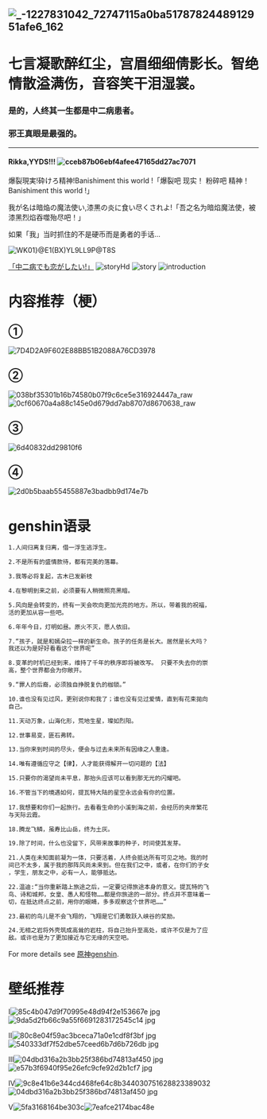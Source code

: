 ![_-1227831042_72747115a0ba5178782448912951afe6_162](https://user-images.githubusercontent.com/88841655/129450093-ef02e650-0899-4a4c-8168-bf17c41f2220.jpg)
-------------------------------------------------------------

# 七言凝歌醉红尘，宫眉细细倩影长。智绝情散溢满伤，音容笑干泪湿裳。
  
### 是的，人终其一生都是中二病患者。
  
### 邪王真眼是最强的。
---
#### Rikka,YYDS!!! ![cceb87b06ebf4afee47165dd27ac7071](https://user-images.githubusercontent.com/88841655/129449154-caf010dd-24eb-445a-b6f6-2c6abab36ad7.jpg)
爆裂現実!砕けろ精神!Banishiment this world !「爆裂吧 现实！ 粉碎吧 精神！Banishiment this 
world !」

我が名は暗焔の魔法使い,漆黒の炎に食い尽くされよ!「吾之名为暗焰魔法使，被漆黑烈焰吞噬殆尽吧！」

如果「我」当时抓住的不是硬币而是勇者的手话...

![WK01}@E1(BX)YL9LL9P@T8S](https://user-images.githubusercontent.com/88841655/129479564-97d3ae84-acf7-41db-9167-214227b639c8.png)

[「中二病でも恋がしたい!」](http://www.anime-chu-2.com/)
![storyHd](https://user-images.githubusercontent.com/88841655/129479148-6e45926c-da67-4c44-9f0d-a3f8b47d328b.png)
![story](https://user-images.githubusercontent.com/88841655/129479154-481c5f67-2bc3-4b9b-998f-642cbdb0a392.png)
![introduction](https://user-images.githubusercontent.com/88841655/129479168-7a65bf96-2b7d-445c-a4f5-3d0d48a8b95b.png)
# 内容推荐（梗）
## ①
![7D4D2A9F602E88BB51B2088A76CD3978](https://user-images.githubusercontent.com/88841655/129449927-916565f2-aa65-49ab-8bcc-ab58038c7ec7.jpg)

## ②
![038bf35301b16b74580b07f9c6ce5e316924447a_raw](https://user-images.githubusercontent.com/88841655/129449995-7e67f25b-b0e0-4700-849d-0c134a1a9c20.jpg)
![0cf60670a4a88c145e0d679dd7ab8707d8670638_raw](https://user-images.githubusercontent.com/88841655/129449996-887c989e-bc40-4907-a730-1971fe3144f9.jpg)

## ③
![6d40832dd29810f6](https://user-images.githubusercontent.com/88841655/129450000-db743450-260f-4d0f-a580-fa5a893cc5ea.jpg)

## ④
![2d0b5baab55455887e3badbb9d174e7b](https://user-images.githubusercontent.com/88841655/129450011-9c66dce1-a5b1-44ca-86e0-7546707459ee.jpg)

# genshin语录
```markdown
1.人间归离复归离，借一浮生逃浮生。

2.不是所有的盛情款待，都有完美的落幕。

3.我等必将复起，古木已发新枝

4.在黎明到来之前，必须要有人稍微照亮黑暗。

5.风向是会转变的，终有一天会吹向更加光亮的地方。所以，带着我的祝福，
活的更加从容一些吧。

6.年年今日，灯明如昼。原火不灭，愿人依旧。                             

7.“孩子，就是和嫣朵拉一样的新生命。孩子的任务是长大。居然是长大吗？
我还以为是好好看看这个世界呢” 

8.变革的时机已经到来，维持了千年的秩序即将被改写。 只要不失去你的崇
高，整个世界都会为你敞开。 

9.“罪人的后裔，必须独自挣脱复仇的枷锁。”

10.谁也没有见过风，更别说你和我了；谁也没有见过爱情，直到有花束拋向
自己。

11.天动万象，山海化形，荒地生星，璨如烈阳。

12.世事易变，匪石弗转。

13.当你来到时间的尽头，便会与过去未来所有因缘之人重逢。

14.唯有遵循应守之【律】，人才能获得解开一切问题的【法】

15.只要你的渴望尚未平息，那抬头应该可以看到那无光的闪耀吧。 

16.不管当下的境遇如何，提瓦特大陆的星空永远会有你的位置。
 
17.我想要和你们一起旅行。去看看生命的小溪到海之前，会经历的夹岸繁花
与天际云霞。

18.腾龙飞鳞，虽寿比山岳，终为土灰。

19.除了时间，什么也没留下，风带来故事的种子，时间使其发芽。

21.人类在未知面前凝为一体，只要活着，人终会抵达所有可见之地。我的时
间已不太多，属于我的那阵风尚未来到。但在我们之中，或者，在你们的子女
，学生，朋友之中，必有一人，能够抵达。

22.温迪:“当你重新踏上旅途之后，一定要记得旅途本身的意义。提瓦特的飞
鸟、诗和城邦，女皇、愚人和怪物……都是你旅途的一部分。终点并不意味着一
切，在抵达终点之前，用你的眼睛，多多观察这个世界吧……”

23.最初的鸟儿是不会飞翔的，飞翔是它们勇敢跃入峡谷的奖励。

24.无相之岩将外壳筑成高耸的岩柱，将自己抬升至高处，或许不仅是为了应
敌。或许也是为了更加接近与它无缘的天空吧。
```
For more details see [原神genshin](https://ys.mihoyo.com/).

# 壁纸推荐
Ⅰ![85c4b047d9f70995e48d94f2e153667e jpg](https://user-images.githubusercontent.com/88841655/129479289-36719555-bbb7-4568-8851-ca5046e942d3.JPG)![9da5d2fb66c9a55f6691283172545c14 jpg](https://user-images.githubusercontent.com/88841655/129479320-ab4c0519-bae8-485e-811d-435814d99ea5.JPG)

Ⅱ![80c8e04f59ac3bceca71a0e1cdf8f3bf jpg](https://user-images.githubusercontent.com/88841655/129479335-5dc7f750-cc5c-4839-9c06-12c548ae2431.JPG)![540333df7f52dbe57ceed6b7d6b726db jpg](https://user-images.githubusercontent.com/88841655/129479338-0d209c14-cf24-44a7-a445-2b8e24b2798c.JPG)

Ⅲ![04dbd316a2b3bb25f386bd74813af450 jpg](https://user-images.githubusercontent.com/88841655/129479319-ec4200e5-7bd5-4b34-9f3e-53153176d6bc.JPG)
![e57b3f6940f95e26efc9cfe92d2b1cf7 jpg](https://user-images.githubusercontent.com/88841655/129479539-a3b71066-6857-4665-876f-5c56b18b9cb7.JPG)

Ⅳ![9c8e41b6e344cd468fe64c8b344030751628823389032](https://user-images.githubusercontent.com/88841655/129449118-4f647799-4809-4a8c-b7cf-c3c7b54cc2f4.jpeg)![04dbd316a2b3bb25f386bd74813af450 jpg](https://user-images.githubusercontent.com/88841655/129479319-ec4200e5-7bd5-4b34-9f3e-53153176d6bc.JPG)

Ⅴ![5fa3168164be303c](https://user-images.githubusercontent.com/88841655/129449127-ca958114-ca35-4a79-85f3-0c2770631635.jpg)![7eafce2174bac48e](https://user-images.githubusercontent.com/88841655/129449132-d395c524-a2f1-45d0-8374-353cd163e9a9.jpg)

